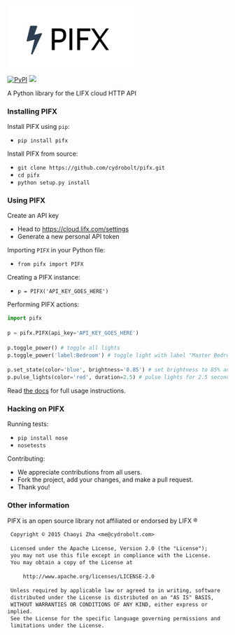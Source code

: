 <img src="files/pifx.png" width="300">

[![PyPI](https://img.shields.io/pypi/v/pifx.svg)]()
[![](https://travis-ci.org/cydrobolt/pifx.svg)](https://travis-ci.org/cydrobolt/pifx)

A Python library for the LIFX cloud HTTP API

### Installing PIFX

Install PIFX using `pip`:
 - `pip install pifx`

Install PIFX from source:
 - `git clone https://github.com/cydrobolt/pifx.git`
 - `cd pifx`
 - `python setup.py install`

### Using PIFX

Create an API key
 - Head to https://cloud.lifx.com/settings
 - Generate a new personal API token

Importing `PIFX` in your Python file:
 - `from pifx import PIFX`

Creating a PIFX instance:

 - `p = PIFX('API_KEY_GOES_HERE')`

Performing PIFX actions:
```python
import pifx

p = pifx.PIFX(api_key='API_KEY_GOES_HERE')

p.toggle_power() # toggle all lights
p.toggle_power('label:Bedroom') # toggle light with label "Master Bedroom"

p.set_state(color='blue', brightness='0.85') # set brightness to 85% and color to blue
p.pulse_lights(color='red', duration=2.5) # pulse lights for 2.5 seconds
```

Read [the docs](http://pifx.readthedocs.org/en/latest/) for full usage instructions.

### Hacking on PIFX

Running tests:
 - `pip install nose`
 - `nosetests`

Contributing:
 - We appreciate contributions from all users.
 - Fork the project, add your changes, and make a pull request.
 - Thank you!

### Other information

PIFX is an open source library not affiliated or endorsed by LIFX ®

```
 Copyright © 2015 Chaoyi Zha <me@cydrobolt.com>

 Licensed under the Apache License, Version 2.0 (the "License");
 you may not use this file except in compliance with the License.
 You may obtain a copy of the License at

     http://www.apache.org/licenses/LICENSE-2.0

 Unless required by applicable law or agreed to in writing, software
 distributed under the License is distributed on an "AS IS" BASIS,
 WITHOUT WARRANTIES OR CONDITIONS OF ANY KIND, either express or implied.
 See the License for the specific language governing permissions and
 limitations under the License.
```
